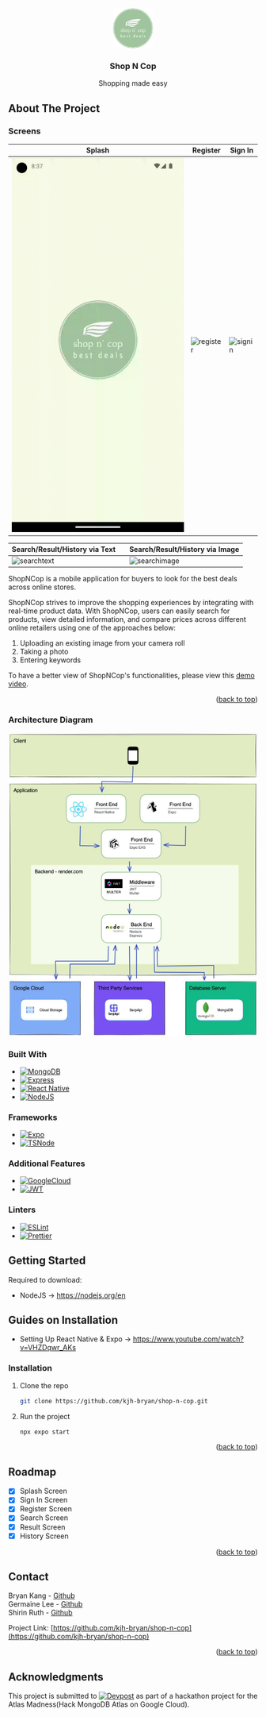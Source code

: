 <a name="readme-top"></a>

<!-- PROJECT SHIELDS -->
<!--
*** I'm using markdown "reference style" links for readability.
*** Reference links are enclosed in brackets [ ] instead of parentheses ( ).
*** See the bottom of this document for the declaration of the reference variables
*** for contributors-url, forks-url, etc. This is an optional, concise syntax you may use.
*** https://www.markdownguide.org/basic-syntax/#reference-style-links
-->

<!-- PROJECT LOGO -->
<br />
<div align="center">
  <a href="https://github.com/kjh-bryan/shop-n-cop">
    <img src="frontend/assets/images/icon.png" alt="Logo" width="80" height="80">
  </a>

<h3 align="center">Shop N Cop</h3>

   <p align="center">
     Shopping made easy
    <br />
   <!-- <a href="">View Demo</a> -->
  </p>
</div>

<!-- ABOUT THE PROJECT -->

## About The Project

### Screens 

| Splash                                                | Register                                      | Sign In                                      |
| ----------------------------------------------------- | --------------------------------------------- | --------------------------------------------- |
| ![splash](gif/splash.gif 'title A') | ![register](gif/register_flow.gif 'title B') | ![signin](gif/signin_flow.gif 'title B') |


| Search/Result/History via Text  |                                    | Search/Result/History  via Image                                   |
| ----------------------------------------------------- | --------------------------------------------- | --------------------------------------------- |
| ![searchtext](gif/text_search_result_history_flow.gif 'title A') || ![searchimage](gif/image_search_result_history_flow.gif 'title B') |

ShopNCop is a mobile application for buyers to look for the best deals across online stores.

ShopNCop strives to improve the shopping experiences by integrating with real-time product data. With ShopNCop, users can easily search for products, view detailed information, and compare prices across different online retailers using one of the approaches below:

1. Uploading an existing image from your camera roll
2. Taking a photo
3. Entering keywords

To have a better view of ShopNCop's functionalities, please view this [demo video](https://youtu.be/QZIVzDo5Lss).

<!-- Here's a blank template to get started: To avoid retyping too much info. Do a search and replace with your text editor for the following: `github_username`, `repo_name`, `twitter_handle`, `linkedin_username`, `email_client`, `email`, `project_title`, `project_description`
-->
<p align="right">(<a href="#readme-top">back to top</a>)</p>

### Architecture Diagram

<div align="center">
 
<img src="./images/architecture-diagram.jpeg" alt="Architecture Diagram" width="700">
</div>

### Built With

- [![MongoDB][mongodb.dev]][mongodb-url]
- [![Express][express.dev]][express-url]
- [![React Native][reactnative.dev]][reactnative-url]
- [![NodeJS][node.dev]][node-url]

### Frameworks

- [![Expo][expo.dev]][expo-url]
- [![TSNode][ts-node.dev]][ts-node-url]

### Additional Features

- [![GoogleCloud][googlecloud.dev]][googlecloud-url]
- [![JWT][jwt.dev]][jwt-url]

### Linters

- [![ESLint][eslint.dev]][eslint-url]
- [![Prettier][prettier.dev]][prettier-url]

## Getting Started

Required to download:

- NodeJS -> https://nodejs.org/en

## Guides on Installation

- Setting Up React Native & Expo -> https://www.youtube.com/watch?v=VHZDqwr_AKs

### Installation

1. Clone the repo
   ```sh
   git clone https://github.com/kjh-bryan/shop-n-cop.git
   ```
2. Run the project
   ```js
   npx expo start
   ```

<p align="right">(<a href="#readme-top">back to top</a>)</p>

## Roadmap

- [x] Splash Screen
- [x] Sign In Screen
- [x] Register Screen
- [x] Search Screen
- [x] Result Screen
- [x] History Screen

<p align="right">(<a href="#readme-top">back to top</a>)</p>

## Contact

Bryan Kang - [Github](https://github.com/kjh-bryan)  
Germaine Lee - [Github](https://github.com/germainelee02)  
Shirin Ruth - [Github](https://github.com/ShIrInRuTh)

Project Link: [https://github.com/kjh-bryan/shop-n-cop](https://github.com/kjh-bryan/shop-n-cop)

<p align="right">(<a href="#readme-top">back to top</a>)</p>

<!-- ACKNOWLEDGMENTS -->

## Acknowledgments

This project is submitted to [![Devpost][devpost]][devpost-url] as part of a hackathon project for the Atlas Madness(Hack MongoDB Atlas on Google Cloud).

[splash]: images/splash.png
[signin]: images/signin_screen.png
[register]: images/register_screen.png
[search]: images/search_screen.png
[result]: images/result_screen.png
[history]: images/history_screen.png
[mongodb.dev]: https://img.shields.io/badge/MongoDB-4EA94B?style=for-the-badge&logo=mongodb&logoColor=white
[mongodb-url]: https://www.mongodb.com/atlas/database
[express.dev]: https://img.shields.io/badge/Express.js-000000?style=for-the-badge&logo=express&logoColor=white
[express-url]: https://expressjs.com/
[reactnative.dev]: https://img.shields.io/badge/React_Native-20232A?style=for-the-badge&logo=react&logoColor=61DAFB
[reactnative-url]: https://reactnative.dev/
[node.dev]: https://img.shields.io/badge/Node.js-339933?style=for-the-badge&logo=nodedotjs&logoColor=white
[node-url]: https://nodejs.org/
[googlecloud.dev]: https://img.shields.io/badge/Google_Cloud-4285F4?style=for-the-badge&logo=google-cloud&logoColor=white
[googlecloud-url]: https://cloud.google.com/
[jwt.dev]: https://img.shields.io/badge/JWT-000000?style=for-the-badge&logo=JSON%20web%20tokens&logoColor=white
[jwt-url]: https://jwt.io/
[devpost]: https://img.shields.io/badge/Devpost-003E54?style=for-the-badge&logo=Devpost&logoColor=white
[devpost-url]: https://atlasmadness.devpost.com/
[eslint.dev]: https://img.shields.io/badge/eslint-3A33D1?style=for-the-badge&logo=eslint&logoColor=white
[eslint-url]: https://eslint.org/
[prettier.dev]: https://img.shields.io/badge/prettier-1A2C34?style=for-the-badge&logo=prettier&logoColor=F7BA3E
[prettier-url]: https://prettier.io/
[ts-node.dev]: https://img.shields.io/badge/ts--node-3178C6?style=for-the-badge&logo=ts-node&logoColor=white
[ts-node-url]: https://github.com/TypeStrong/ts-node
[expo.dev]: https://img.shields.io/badge/Expo-1B1F23?style=for-the-badge&logo=expo&logoColor=white
[expo-url]: https://expo.dev/
